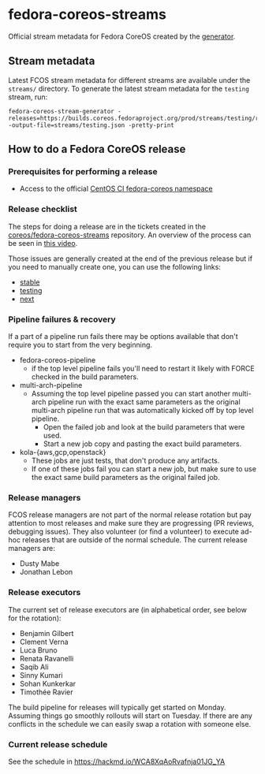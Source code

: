 # fedora-coreos-streams

Official stream metadata for Fedora CoreOS created by the
[generator](https://github.com/coreos/fedora-coreos-stream-generator/).

## Stream metadata

Latest FCOS stream metadata for different streams are available under the
`streams/` directory. To generate the latest stream metadata for the `testing`
stream, run:

```
fedora-coreos-stream-generator -releases=https://builds.coreos.fedoraproject.org/prod/streams/testing/releases.json -output-file=streams/testing.json -pretty-print
```

## How to do a Fedora CoreOS release

### Prerequisites for performing a release

- Access to the official [CentOS CI fedora-coreos namespace](https://jenkins-fedora-coreos.apps.ocp.ci.centos.org/)

### Release checklist

The steps for doing a release are in the tickets created in the
[coreos/fedora-coreos-streams](https://github.com/coreos/fedora-coreos-streams/)
repository. An overview of the process can be seen in
[this video](https://dustymabe.fedorapeople.org/videos/2021-10-04_FCOS-Release-Process.mp4).

Those issues are generally created at the end of the previous release but if
you need to manually create one, you can use the following links:
- [stable](https://github.com/coreos/fedora-coreos-streams/issues/new?labels=kind/release,jira&template=stable.md)
- [testing](https://github.com/coreos/fedora-coreos-streams/issues/new?labels=kind/release,jira&template=testing.md)
- [next](https://github.com/coreos/fedora-coreos-streams/issues/new?labels=kind/release,jira&template=next.md)

### Pipeline failures & recovery

If a part of a pipeline run fails there may be options available that don't
require you to start from the very beginning.

- fedora-coreos-pipeline
    - if the top level pipeline fails you'll need to restart it likely
      with FORCE checked in the build parameters.
- multi-arch-pipeline
    - Assuming the top level pipeline passed you can start another multi-arch
      pipeline run with the exact same parameters as the original multi-arch
      pipeline run that was automatically kicked off by top level pipeline.
        - Open the failed job and look at the build parameters that were used.
        - Start a new job copy and pasting the exact build parameters.
- kola-{aws,gcp,openstack}
    - These jobs are just tests, that don't produce any artifacts.
    - If one of these jobs fail you can start a new job, but make
      sure to use the exact same build parameters as the original failed job.

### Release managers

FCOS release managers are not part of the normal release rotation but pay
attention to most releases and make sure they are progressing (PR reviews,
debugging issues). They also volunteer (or find a volunteer) to execute ad-hoc
releases that are outside of the normal schedule. The current release managers
are:

- Dusty Mabe
- Jonathan Lebon

### Release executors

The current set of release executors are (in alphabetical order, see below for
the rotation):

- Benjamin Gilbert
- Clement Verna
- Luca Bruno
- Renata Ravanelli
- Saqib Ali
- Sinny Kumari
- Sohan Kunkerkar
- Timothée Ravier

The build pipeline for releases will typically get started on Monday. Assuming
things go smoothly rollouts will start on Tuesday. If there are any conflicts
in the schedule we can easily swap a rotation with someone else.

### Current release schedule

See the schedule in <https://hackmd.io/WCA8XqAoRvafnja01JG_YA>
